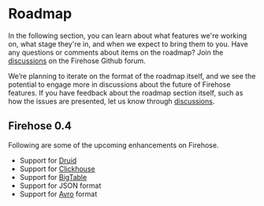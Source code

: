 # Roadmap

In the following section, you can learn about what features we're working on, what stage they're in, and when we expect to bring them to you. Have any questions or comments about items on the roadmap? Join the [discussions](https://github.com/orgs/raystack/discussions) on the Firehose Github forum.

We’re planning to iterate on the format of the roadmap itself, and we see the potential to engage more in discussions about the future of Firehose features. If you have feedback about the roadmap section itself, such as how the issues are presented, let us know through [discussions](https://github.com/raystack/discussions).

## Firehose 0.4

Following are some of the upcoming enhancements on Firehose.

- Support for [Druid](https://druid.apache.org/)
- Support for [Clickhouse](https://clickhouse.tech/)
- Support for [BigTable](https://cloud.google.com/bigtable)
- Support for JSON format
- Support for [Avro](https://avro.apache.org/) format
